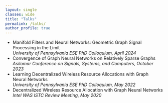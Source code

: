 ```yaml
---
layout: single
classes: wide
title: "Talks"
permalink: /talks/
author_profile: true
---
```

- Manifold Filters and Neural Networks: Geometric Graph Signal Processing in the Limit <br>*University of Pennsylvania ESE PhD Colloquium, April 2024*</br>
- Convergence of Graph Neural Networks on Relatively Sparse Graphs<br>*Asilomar Conference on Signals, Systems, and Computers, October 2023*</br>
- Learning Decentralized Wireless Resource Allocations with Graph Neural Networks<br>*University of Pennsylvania ESE PhD Colloquium, May 2022*</br>
- Decentralized Wireless Resource Allocation with Graph Neural Networks<br>*Intel WAS ISTC Review Meeting, May 2020*</br>
